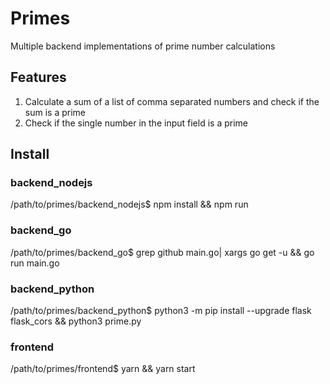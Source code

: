 # Primes

Multiple backend implementations of prime number calculations

## Features

1. Calculate a sum of a list of comma separated numbers and check if the sum is a prime
2. Check if the single number in the input field is a prime

## Install

### backend_nodejs 
/path/to/primes/backend_nodejs$ npm install && npm run 

### backend_go 
/path/to/primes/backend_go$ grep github main.go| xargs go get -u && go run main.go

### backend_python 
/path/to/primes/backend_python$ python3 -m pip install --upgrade flask flask_cors && python3 prime.py

### frontend 
/path/to/primes/frontend$ yarn && yarn start
